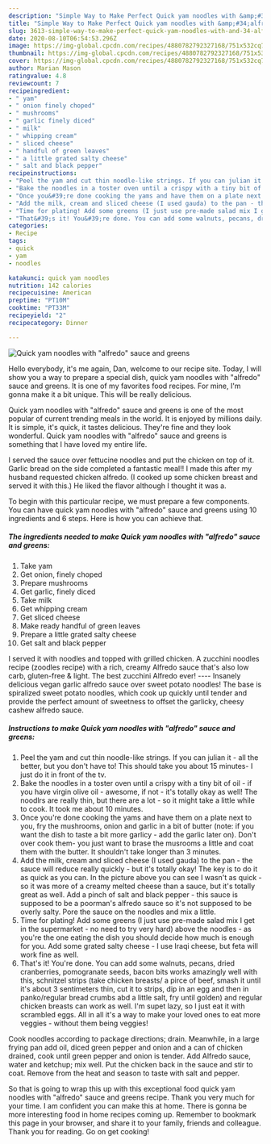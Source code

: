 ```yaml
---
description: "Simple Way to Make Perfect Quick yam noodles with &amp;#34;alfredo&amp;#34; sauce and greens"
title: "Simple Way to Make Perfect Quick yam noodles with &amp;#34;alfredo&amp;#34; sauce and greens"
slug: 3613-simple-way-to-make-perfect-quick-yam-noodles-with-and-34-alfredo-and-34-sauce-and-greens
date: 2020-08-10T06:54:53.296Z
image: https://img-global.cpcdn.com/recipes/4880782792327168/751x532cq70/quick-yam-noodles-with-alfredo-sauce-and-greens-recipe-main-photo.jpg
thumbnail: https://img-global.cpcdn.com/recipes/4880782792327168/751x532cq70/quick-yam-noodles-with-alfredo-sauce-and-greens-recipe-main-photo.jpg
cover: https://img-global.cpcdn.com/recipes/4880782792327168/751x532cq70/quick-yam-noodles-with-alfredo-sauce-and-greens-recipe-main-photo.jpg
author: Marian Mason
ratingvalue: 4.8
reviewcount: 7
recipeingredient:
- " yam"
- " onion finely choped"
- " mushrooms"
- " garlic finely diced"
- " milk"
- " whipping cream"
- " sliced cheese"
- " handful of green leaves"
- " a little grated salty cheese"
- " salt and black pepper"
recipeinstructions:
- "Peel the yam and cut thin noodle-like strings. If you can julian it - all the better, but you don&#39;t have to! This should take you about 15 minutes- I just do it in front of the tv."
- "Bake the noodles in a toster oven until a crispy with a tiny bit of oil - if you have virgin olive oil - awesome, if not - it&#39;s totally okay as well! The noodlrs are really thin, but there are a lot - so it might take a little while to cook. It took me about 10 minutes."
- "Once you&#39;re done cooking the yams and have them on a plate next to you,  fry the  mushrooms, onion and garlic in a bit of butter (note: if you want the dish to taste a bit more garlicy - add the garlic later on). Don&#39;t over cook them- you just want to brase the musrooms a little and coat them with the butter. It shouldn&#39;t take longer than 3 minutes."
- "Add the milk, cream and sliced cheese (I used gauda) to the pan - the sauce will reduce really quickly - but it&#39;s totally okay! The key is to do it as quick as you can. In the picture above you can see I wasn&#39;t as quick - so it was more of a creamy melted cheese than a sauce, but it&#39;s totally great as well. Add a pinch of salt and black pepper - this sauce is supposed to be a poorman&#39;s alfredo sauce so it&#39;s not supposed to be overly salty.  Pore the sauce on the noodles and mix a little."
- "Time for plating! Add some greens (I just use pre-made salad mix I get in the supermarket - no need to try very hard) above the noodles - as you&#39;re the one eating the dish you should decide how much is enough for you.  Add some grated salty cheese - I use Iraqi cheese, but feta will work fine as well."
- "That&#39;s it! You&#39;re done. You can add some walnuts, pecans, dried cranberries, pomogranate seeds, bacon bits works amazingly well with this, schnitzel strips (take chicken breasts/ a pirce of beef, smash it until it&#39;s about 3 sentimeters thin, cut it to strips, dip in an egg and then in panko/regular bread crumbs abd a little salt, fry until golden) and regular chicken breasts can work as well. I&#39;m supet lazy, so I just eat it with scrambled eggs. All in all it&#39;s a way to make your loved ones to eat more veggies - without them being veggies!"
categories:
- Recipe
tags:
- quick
- yam
- noodles

katakunci: quick yam noodles 
nutrition: 142 calories
recipecuisine: American
preptime: "PT10M"
cooktime: "PT33M"
recipeyield: "2"
recipecategory: Dinner

---
```



![Quick yam noodles with &#34;alfredo&#34; sauce and greens](https://img-global.cpcdn.com/recipes/4880782792327168/751x532cq70/quick-yam-noodles-with-alfredo-sauce-and-greens-recipe-main-photo.jpg)

Hello everybody, it's me again, Dan, welcome to our recipe site. Today, I will show you a way to prepare a special dish, quick yam noodles with &#34;alfredo&#34; sauce and greens. It is one of my favorites food recipes. For mine, I'm gonna make it a bit unique. This will be really delicious.

Quick yam noodles with &#34;alfredo&#34; sauce and greens is one of the most popular of current trending meals in the world. It is enjoyed by millions daily. It is simple, it's quick, it tastes delicious. They're fine and they look wonderful. Quick yam noodles with &#34;alfredo&#34; sauce and greens is something that I have loved my entire life.

I served the sauce over fettucine noodles and put the chicken on top of it. Garlic bread on the side completed a fantastic meal!! I made this after my husband requested chicken alfredo. (I cooked up some chicken breast and served it with this.) He liked the flavor although I thought it was a.


To begin with this particular recipe, we must prepare a few components. You can have quick yam noodles with &#34;alfredo&#34; sauce and greens using 10 ingredients and 6 steps. Here is how you can achieve that.

<!--inarticleads1-->

##### The ingredients needed to make Quick yam noodles with &#34;alfredo&#34; sauce and greens:

1. Take  yam
1. Get  onion, finely choped
1. Prepare  mushrooms
1. Get  garlic, finely diced
1. Take  milk
1. Get  whipping cream
1. Get  sliced cheese
1. Make ready  handful of green leaves
1. Prepare  a little grated salty cheese
1. Get  salt and black pepper


I served it with noodles and topped with grilled chicken. A zucchini noodles recipe (zoodles recipe) with a rich, creamy Alfredo sauce that&#39;s also low carb, gluten-free &amp; light. The best zucchini Alfredo ever! ---- Insanely delicious vegan garlic alfredo sauce over sweet potato noodles! The base is spiralized sweet potato noodles, which cook up quickly until tender and provide the perfect amount of sweetness to offset the garlicky, cheesy cashew alfredo sauce. 

<!--inarticleads2-->

##### Instructions to make Quick yam noodles with &#34;alfredo&#34; sauce and greens:

1. Peel the yam and cut thin noodle-like strings. If you can julian it - all the better, but you don&#39;t have to! This should take you about 15 minutes- I just do it in front of the tv.
1. Bake the noodles in a toster oven until a crispy with a tiny bit of oil - if you have virgin olive oil - awesome, if not - it&#39;s totally okay as well! The noodlrs are really thin, but there are a lot - so it might take a little while to cook. It took me about 10 minutes.
1. Once you&#39;re done cooking the yams and have them on a plate next to you,  fry the  mushrooms, onion and garlic in a bit of butter (note: if you want the dish to taste a bit more garlicy - add the garlic later on). Don&#39;t over cook them- you just want to brase the musrooms a little and coat them with the butter. It shouldn&#39;t take longer than 3 minutes.
1. Add the milk, cream and sliced cheese (I used gauda) to the pan - the sauce will reduce really quickly - but it&#39;s totally okay! The key is to do it as quick as you can. In the picture above you can see I wasn&#39;t as quick - so it was more of a creamy melted cheese than a sauce, but it&#39;s totally great as well. Add a pinch of salt and black pepper - this sauce is supposed to be a poorman&#39;s alfredo sauce so it&#39;s not supposed to be overly salty.  Pore the sauce on the noodles and mix a little.
1. Time for plating! Add some greens (I just use pre-made salad mix I get in the supermarket - no need to try very hard) above the noodles - as you&#39;re the one eating the dish you should decide how much is enough for you.  Add some grated salty cheese - I use Iraqi cheese, but feta will work fine as well.
1. That&#39;s it! You&#39;re done. You can add some walnuts, pecans, dried cranberries, pomogranate seeds, bacon bits works amazingly well with this, schnitzel strips (take chicken breasts/ a pirce of beef, smash it until it&#39;s about 3 sentimeters thin, cut it to strips, dip in an egg and then in panko/regular bread crumbs abd a little salt, fry until golden) and regular chicken breasts can work as well. I&#39;m supet lazy, so I just eat it with scrambled eggs. All in all it&#39;s a way to make your loved ones to eat more veggies - without them being veggies!


Cook noodles according to package directions; drain. Meanwhile, in a large frying pan add oil, diced green pepper and onion and a can of chicken drained, cook until green pepper and onion is tender. Add Alfredo sauce, water and ketchup; mix well. Put the chicken back in the sauce and stir to coat. Remove from the heat and season to taste with salt and pepper. 

So that is going to wrap this up with this exceptional food quick yam noodles with &#34;alfredo&#34; sauce and greens recipe. Thank you very much for your time. I am confident you can make this at home. There is gonna be more interesting food in home recipes coming up. Remember to bookmark this page in your browser, and share it to your family, friends and colleague. Thank you for reading. Go on get cooking!
